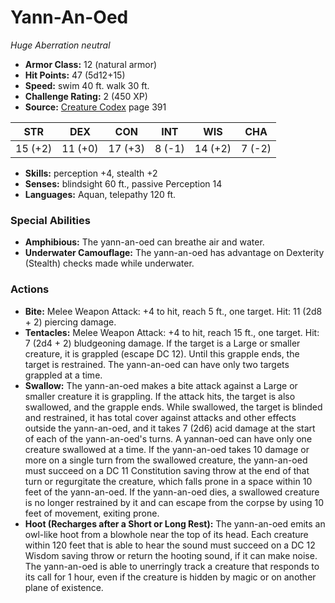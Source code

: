 # Yann-An-Oed

*Huge* *Aberration* *neutral*

- **Armor Class:** 12 (natural armor)
- **Hit Points:** 47 (5d12+15)
- **Speed:** swim 40 ft. walk 30 ft.
- **Challenge Rating:** 2 (450 XP)
- **Source:** [Creature Codex](https://koboldpress.com/kpstore/product/creature-codex-for-5th-edition-dnd) page 391

| STR | DEX | CON | INT | WIS | CHA |
| --- | --- | --- | --- | --- | --- |
| 15 (+2) | 11 (+0) | 17 (+3) | 8 (-1) | 14 (+2) | 7 (-2) |

- **Skills:** perception +4, stealth +2
- **Senses:** blindsight 60 ft., passive Perception 14
- **Languages:** Aquan, telepathy 120 ft.
### Special Abilities
- **Amphibious:** The yann-an-oed can breathe air and water.
- **Underwater Camouflage:** The yann-an-oed has advantage on Dexterity (Stealth) checks made while underwater.
### Actions
- **Bite:** Melee Weapon Attack: +4 to hit, reach 5 ft., one target. Hit: 11 (2d8 + 2) piercing damage.
- **Tentacles:** Melee Weapon Attack: +4 to hit, reach 15 ft., one target. Hit: 7 (2d4 + 2) bludgeoning damage. If the target is a Large or smaller creature, it is grappled (escape DC 12). Until this grapple ends, the target is restrained. The yann-an-oed can have only two targets grappled at a time.
- **Swallow:** The yann-an-oed makes a bite attack against a Large or smaller creature it is grappling. If the attack hits, the target is also swallowed, and the grapple ends. While swallowed, the target is blinded and restrained, it has total cover against attacks and other effects outside the yann-an-oed, and it takes 7 (2d6) acid damage at the start of each of the yann-an-oed's turns. A yannan-oed can have only one creature swallowed at a time. If the yann-an-oed takes 10 damage or more on a single turn from the swallowed creature, the yann-an-oed must succeed on a DC 11 Constitution saving throw at the end of that turn or regurgitate the creature, which falls prone in a space within 10 feet of the yann-an-oed. If the yann-an-oed dies, a swallowed creature is no longer restrained by it and can escape from the corpse by using 10 feet of movement, exiting prone.
- **Hoot (Recharges after a Short or Long Rest):** The yann-an-oed emits an owl-like hoot from a blowhole near the top of its head. Each creature within 120 feet that is able to hear the sound must succeed on a DC 12 Wisdom saving throw or return the hooting sound, if it can make noise. The yann-an-oed is able to unerringly track a creature that responds to its call for 1 hour, even if the creature is hidden by magic or on another plane of existence.


